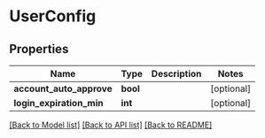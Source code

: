# UserConfig

## Properties
Name | Type | Description | Notes
------------ | ------------- | ------------- | -------------
**account_auto_approve** | **bool** |  | [optional] 
**login_expiration_min** | **int** |  | [optional] 

[[Back to Model list]](../README.md#documentation-for-models) [[Back to API list]](../README.md#documentation-for-api-endpoints) [[Back to README]](../README.md)


